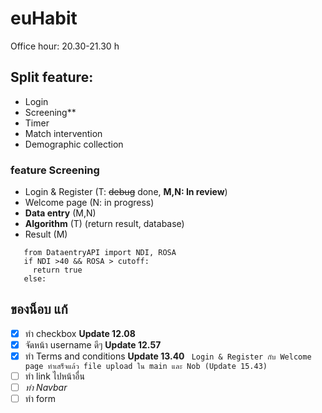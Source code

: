 # euHabit

Office hour: 20.30-21.30 h

## Split feature:
   - Login
   - Screening**
   - Timer
   - Match intervention 
   - Demographic collection

### feature Screening
  * Login & Register (T: ~~debug~~ done, **M,N: In review**)
  * Welcome page (N: in progress)
  * **Data entry** (M,N)
  * **Algorithm** (T)
     (return result, database)
  * Result (M)
 ```
    from DataentryAPI import NDI, ROSA
    if NDI >40 && ROSA > cutoff:
      return true
    else:
  ```
  ## ของน็อบ แก้
- [X] ทำ checkbox 
   **Update 12.08**
- [X] จัดหน้า username ดีๆ 
   **Update 12.57**
- [X] ทำ Terms and conditions
   **Update 13.40**
  ```  Login & Register กับ Welcome page ทำเสร็จแล้ว file upload ใน main และ Nob (Update 15.43)  ``` 
- [ ] ทำ link ไปหน้าอื่น
- [ ] *ทำ Navbar*
- [ ] ทำ form
